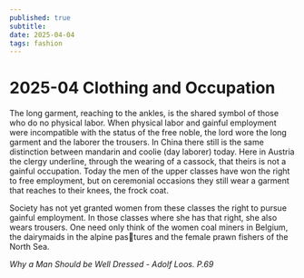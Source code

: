 ```yaml
---
published: true
subtitle: 
date: 2025-04-04
tags: fashion
---
```


# 2025-04 Clothing and Occupation

The long garment, reaching to the ankles, is the shared symbol of those who do no physical labor. When physical labor and gainful employment were incompatible with the status of the free noble, the lord wore the long garment and the laborer the trousers. In China there still is the same distinction between mandarin and coolie (day laborer) today. Here in Austria the clergy underline, through the wearing of a cassock, that theirs is not a gainful occupation. Today the men of the upper classes have won the right to free employment, but on ceremonial occasions they still wear a garment that reaches to their knees, the frock coat. 

Society has not yet granted women from these classes the right to pursue gainful employment. In those classes where she has that right, she also wears trousers. One need only think of the women coal miners in Belgium, the dairymaids in the alpine pastures and the female prawn fishers of the North Sea.

*Why a Man Should be Well Dressed - Adolf Loos. P.69*